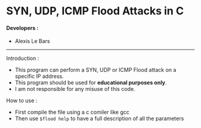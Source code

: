 # SYN, UDP, ICMP Flood Attacks in C
#### Developers : 
- Alexis Le Bars
---
Introduction :

- This program can perform a SYN, UDP or ICMP Flood attack on a specific IP address.
- This program should be used for **educational purposes only**. 
- I am not responsible for any misuse of this code.

How to use :

- First compile the file using a c comiler like gcc
- Then use ```$flood help``` to have a full description of all the parameters
